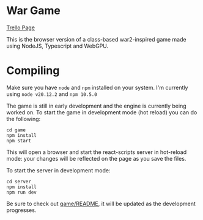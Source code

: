 # War Game

[Trello Page](https://trello.com/b/qBpWkPcw/war)

This is the browser version of a class-based war2-inspired game made using NodeJS, Typescript and WebGPU.

# Compiling

Make sure you have `node` and `npm` installed on your system. I'm currently using `node v20.12.2` and `npm 10.5.0`

The game is still in early development and the engine is currently being worked on. To start the game in development mode (hot reload) you can do the following:
```
cd game
npm install
npm start
```
This will open a browser and start the react-scripts server in hot-reload mode: your changes will be reflected on the page as you save the files.

To start the server in development mode:
```
cd server
npm install
npm run dev
```

Be sure to check out [game/README](./game/README.md), it will be updated as the development progresses.
